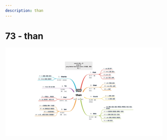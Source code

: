 ```yaml
---
description: than
---
```


# 73 - than



![Image text](https://raw.githubusercontent.com/rulinma/ai-word/master/images/73-than.jpg)


